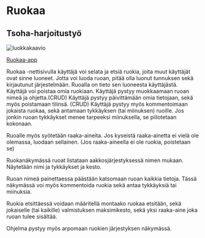 # Ruokaa

## Tsoha-harjoitustyö

![luokkakaavio](http://yuml.me/4ff6941f.png)

[Ruokaa-app](https://ruokaa-app.herokuapp.com "Ruokaa")

Ruokaa -nettisivulla käyttäjä voi selata ja etsiä ruokia, joita muut käyttäjät ovat sinne luoneet.
Jotta voi luoda ruoan, pitää olla luonut tunnuksen sekä kirjautunut järjestelmään.
Ruoalla on tieto sen luoneesta käyttäjästä. Käyttäjä voi poistaa omia ruokiaan.
Käyttäjä pystyy muokkaamaan ruoan nimeä ja ohjetta.(CRUD)
Käyttäjä pystyy päivittämään omia tietojaan, sekä myös poistamaan tilinsä. (CRUD)
Käyttäjä pystyy myös kommentoimaan jokaista ruokaa, sekä antamaan tykkäyksen (tai miinuksen) ruoille.
Jos jonkin ruoan tykkäykset menee tarpeeksi miinuksella, se piilotetaan kokonaan.

Ruoalle myös syötetään raaka-aineita. Jos kyseistä raaka-ainetta ei vielä ole olemassa, luodaan sellainen. (Jos raaka-aineella ei ole ruokia, poistetaan se)

Ruokanäkymässä ruoat listataan aakkosjärjestyksessä nimen mukaan. Näytetään nimi ja tykkäykset ja kesto.

Ruoan nimeä painettaessa päästään katsomaan ruoan kaikkia tietoja. Tässä näkymässä voi myös kommentoida ruokia sekä antaa tykkäyksiä tai miinuksia.

Ruokia etsittäessä voidaan määritellä montaako ruokaa etsitään, sekä jokaiselle (tai kaikille) valmistuksen maksimikesto, sekä yksi raaka-aine joka ruoan tulee sisältää.

Ohjelma pystyy myös arpomaan ruokien järjestyksen näkymässä.
